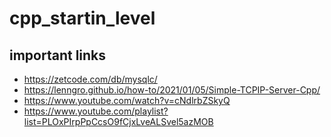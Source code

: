 # cpp_startin_level


## important links

 - https://zetcode.com/db/mysqlc/
 - https://lenngro.github.io/how-to/2021/01/05/Simple-TCPIP-Server-Cpp/
 - https://www.youtube.com/watch?v=cNdlrbZSkyQ
 - https://www.youtube.com/playlist?list=PLOxPIrpPpCcsO9fCjxLveALSvel5azMOB
 
